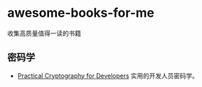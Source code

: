# awesome-books-for-me
收集高质量值得一读的书籍

## 密码学

- [Practical Cryptography for Developers](https://cryptobook.nakov.com/) 实用的开发人员密码学。
